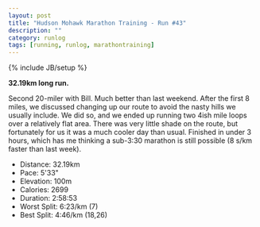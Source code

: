```yaml
---
layout: post
title: "Hudson Mohawk Marathon Training - Run #43"
description: ""
category: runlog
tags: [running, runlog, marathontraining]
---
```

{% include JB/setup %}

**32.19km long run.**

Second 20-miler with Bill.
Much better than last weekend. After the first 8 miles,
we discussed changing up our route to avoid the nasty
hills we usually include. We did so, and we ended up running
two 4ish mile loops over a relatively flat area. There was
very little shade on the route, but fortunately for us it was a
much cooler day than usual. Finished in under 3 hours, which has
me thinking a sub-3:30 marathon is still possible (8 s/km faster than last week).

+ Distance: 32.19km
+ Pace: 5'33"
+ Elevation: 100m
+ Calories: 2699
+ Duration: 2:58:53
+ Worst Split: 6:23/km (7)
+ Best Split: 4:46/km (18,26)
